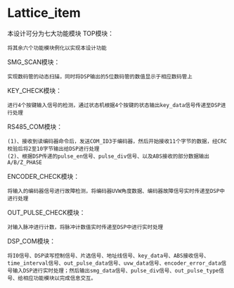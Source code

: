 # Lattice_item
本设计可分为七大功能模块
TOP模块：

    将其余六个功能模块例化以实现本设计功能
SMG_SCAN模块：

    实现数码管的动态扫描，同时将DSP输出的5位数码管的数值显示于相应数码管上

KEY_CHECK模块：

    进行4个按键输入信号的检测，通过状态机根据4个按键的状态输出key_data信号传递至DSP进行处理

RS485_COM模块：

    (1)、接收到读编码器命令后，发送COM_ID3于编码器，然后开始接收11个字节的数据，经CRC校验后将2至10字节输出给DSP进行处理
    (2)、根据DSP传递的pulse_en信号、pulse_div信号、以及ABS接收的部分数据输出A/B/Z_PHASE

ENCODER_CHECK模块：

    将输入的编码器信号进行故障检测，将编码器UVW角度数据、编码器故障信号实时传递至DSP中进行处理
    
OUT_PULSE_CHECK模块：

    对输入脉冲进行计数，将脉冲计数值实时传递至DSP中进行实时处理

DSP_COM模块：

    将I0信号、DSP读写控制信号、片选信号、地址线信号、key_data号、ABS接收信号、time_interval信号、out_pulse_data信号、uvw_data信号、encoder_error_data信号输入DSP进行实时处理；然后输出smg_data信号、pulse_div信号、out_pulse_type信号、给相应功能模块以完成信息交互。
